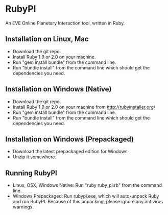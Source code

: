 RubyPI
======

An EVE Online Planetary Interaction tool, written in Ruby.


Installation on Linux, Mac
--------------------------

 * Download the git repo.
 * Install Ruby 1.9 or 2.0 on your machine.
 * Run "gem install bundle" from the command line.
 * Run "bundle install" from the command line which should get the dependencies you need.

Installation on Windows (Native)
--------------------------------

 * Download the git repo.
 * Install Ruby 1.9 or 2.0 on your machine from http://rubyinstaller.org/
 * Run "gem install bundle" from the command line.
 * Run "bundle install" from the command line which should get the dependencies you need.


Installation on Windows (Prepackaged)
-------------------------------------

 * Download the latest prepackaged edition for Windows.
 * Unzip it somewhere.


Running RubyPI
--------------

 * Linux, OSX, Windows Native: Run "ruby ruby_pi.rb" from the command line.
 * Windows Prepackaged: Run rubypi.exe, which will auto-unpack Ruby and run RubyPI. Because of this unpacking, please ignore any antivirus warnings.
